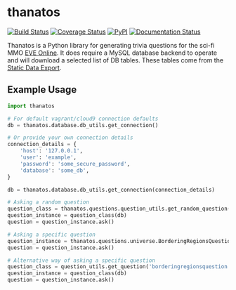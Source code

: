 # thanatos
[![Build Status](https://travis-ci.org/evetrivia/thanatos.svg)](https://travis-ci.org/evetrivia/thanatos)
[![Coverage Status](https://coveralls.io/repos/evetrivia/thanatos/badge.svg)](https://coveralls.io/r/evetrivia/thanatos)
[![PyPI](http://img.shields.io/pypi/v/Thanatos.svg)](https://pypi.python.org/pypi/Thanatos)
[![Documentation Status](https://readthedocs.org/projects/thanatos/badge/)](https://thanatos.readthedocs.org/en/latest/)

Thanatos is a Python library for generating trivia questions for the sci-fi MMO [EVE Online](https://www.eveonline.com/). It
does require a MySQL database backend to operate and will download a selected list of DB tables. These tables come from
the [Static Data Export](https://developers.eveonline.com/resource/static-data-export).

## Example Usage
```python
import thanatos

# For default vagrant/cloud9 connection defaults
db = thanatos.database.db_utils.get_connection()

# Or provide your own connection details
connection_details = {
    'host': '127.0.0.1',
    'user': 'example',
    'password': 'some_secure_password',
    'database': 'some_db',
}

db = thanatos.database.db_utils.get_connection(connection_details)

# Asking a random question
question_class = thanatos.questions.question_utils.get_random_question()
question_instance = question_class(db)
question = question_instance.ask()

# Asking a specific question
question_instance = thanatos.questions.universe.BorderingRegionsQuestion(db)
question = question_instance.ask()

# Alternative way of asking a specific question
question_class = question_utils.get_question('borderingregionsquestion')
question_instance = question_class(db)
question = question_instance.ask()
```